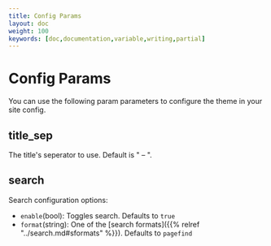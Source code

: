 ```yaml
---
title: Config Params
layout: doc
weight: 100
keywords: [doc,documentation,variable,writing,partial]
---
```

# Config Params
You can use the following param parameters to configure the theme in your site config.

## title_sep
The title's seperator to use. Default is " – ".

## search
Search configuration options:
- `enable`(bool): Toggles search. Defaults to `true`
- `format`(string): One of the [search formats]({{% relref "../search.md#sformats" %}}). Defaults to `pagefind`